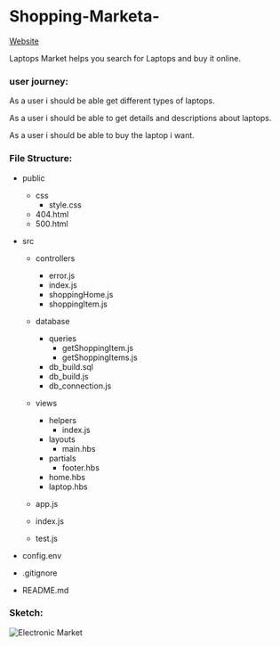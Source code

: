 # Shopping-Marketa-

[Website](https://laptops-market.herokuapp.com/)

Laptops Market helps you search for Laptops and buy it online. 

### user journey:

As a user i should be able get different types of laptops. 

As a user i should be able to get details and descriptions about laptops.

As a user i should be able to buy the laptop i want.

### File Structure: 

- public
  - css
    - style.css
  - 404.html
  - 500.html
    
- src
  - controllers
    - error.js
    - index.js
    - shoppingHome.js
    - shoppingItem.js
    
  - database
    - queries
      - getShoppingItem.js
      - getShoppingItems.js
    - db_build.sql
    - db_build.js
    - db_connection.js
    
  - views
    - helpers
      - index.js
    - layouts
      - main.hbs
    - partials
      - footer.hbs
    - home.hbs
    - laptop.hbs
    
  - app.js
  - index.js
  - test.js
      
- config.env
- .gitignore
- README.md

### Sketch: 
![Electronic Market](https://user-images.githubusercontent.com/41991629/63167441-fce44d00-c039-11e9-9fcd-7c9c0f4ae26e.jpg)
